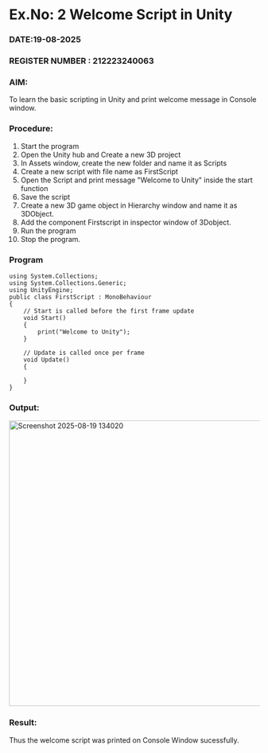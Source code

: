 # Ex.No: 2  Welcome Script in Unity
### DATE:19-08-2025                                                                            
### REGISTER NUMBER : 212223240063
### AIM: 
 To learn the basic scripting in Unity and print welcome message in Console window. 
### Procedure:
1. Start the program
2. Open the Unity hub and Create a new 3D project
3. In Assets window, create the new folder and name it as Scripts
4. Create a new script with file name as FirstScript
5. Open the Script and print message "Welcome to Unity" inside the start function
6. Save the script
7. Create a new 3D game object in Hierarchy window and name it as 3DObject.
8. Add the component Firstscript in inspector window of 3Dobject.
9. Run the program
10. Stop the program.
### Program 
```
using System.Collections;
using System.Collections.Generic;
using UnityEngine;
public class FirstScript : MonoBehaviour
{
    // Start is called before the first frame update
    void Start()
    {
        print("Welcome to Unity");
    }

    // Update is called once per frame
    void Update()
    {
        
    }
}
```
### Output:

<img width="1003" height="574" alt="Screenshot 2025-08-19 134020" src="https://github.com/user-attachments/assets/e8d17625-a46c-4ed9-bdd0-3c2c0a7f0d34" />


### Result:
Thus the welcome script was printed on Console Window  sucessfully.

